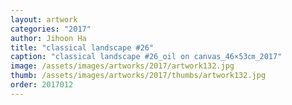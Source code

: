 ```yaml
---
layout: artwork
categories: "2017"
author: Jihoon Ha
title: "classical landscape #26"
caption: "classical landscape #26_oil on canvas_46×53㎝_2017"
image: /assets/images/artworks/2017/artwork132.jpg
thumb: /assets/images/artworks/2017/thumbs/artwork132.jpg
order: 2017012
---
```

